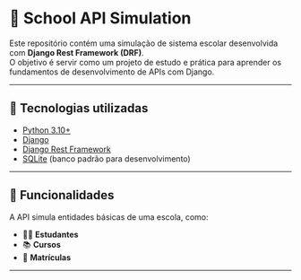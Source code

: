 # 🏫 School API Simulation

Este repositório contém uma simulação de sistema escolar desenvolvida com **Django Rest Framework (DRF)**.  
O objetivo é servir como um projeto de estudo e prática para aprender os fundamentos de desenvolvimento de APIs com Django.

---

## 🚀 Tecnologias utilizadas
- [Python 3.10+](https://www.python.org/)
- [Django](https://www.djangoproject.com/)
- [Django Rest Framework](https://www.django-rest-framework.org/)
- [SQLite](https://www.sqlite.org/) (banco padrão para desenvolvimento)

---

## 📌 Funcionalidades
A API simula entidades básicas de uma escola, como:
- 👨‍🎓 **Estudantes**
- 📚 **Cursos**
- 📝 **Matrículas**

---
